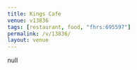 ```yaml
---
title: Kings Cafe
venue: v13836
tags: [restaurant, food, "fhrs:695597"]
permalink: /v/13836/
layout: venue
---
```

null